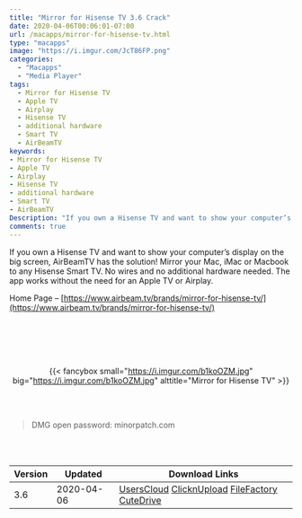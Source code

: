```yaml
---
title: "Mirror for Hisense TV 3.6 Crack"
date: 2020-04-06T00:06:01-07:00
url: /macapps/mirror-for-hisense-tv.html
type: "macapps"
image: "https://i.imgur.com/JcT86FP.png"
categories:
  - "Macapps"
  - "Media Player"
tags:
  - Mirror for Hisense TV
  - Apple TV
  - Airplay
  - Hisense TV
  - additional hardware
  - Smart TV
  - AirBeamTV
keywords:
- Mirror for Hisense TV
- Apple TV
- Airplay
- Hisense TV
- additional hardware
- Smart TV
- AirBeamTV
Description: "If you own a Hisense TV and want to show your computer’s display on the big screen, AirBeamTV has the solution! Mirror your Mac, iMac or Macbook to any Hisense Smart TV"
comments: true
---
```


If you own a Hisense TV and want to show your computer’s display on the big screen, AirBeamTV has the solution! Mirror your Mac, iMac or Macbook to any Hisense Smart TV. No wires and no additional hardware needed. The app works without the need for an Apple TV or Airplay.

Home Page – [https://www.airbeam.tv/brands/mirror-for-hisense-tv/](https://www.airbeam.tv/brands/mirror-for-hisense-tv/)

<br/>
<br/>
<script async src="https://pagead2.googlesyndication.com/pagead/js/adsbygoogle.js"></script>
<ins class="adsbygoogle"
     style="display:block; text-align:center;"
     data-ad-layout="in-article"
     data-ad-format="fluid"
     data-ad-client="ca-pub-8746275014476192"
     data-ad-slot="5144997159"></ins>
<script>
     (adsbygoogle = window.adsbygoogle || []).push({});
</script>
<br/>
<br/>


<center>

{{< fancybox small="https://i.imgur.com/b1koOZM.jpg" big="https://i.imgur.com/b1koOZM.jpg" alttitle="Mirror for Hisense TV" >}}

</center>

<br/>
<br/>


> DMG open password: minorpatch.com

<br/>

<br/>
<div id="history_version" class="history_version">

| Version | Updated | Download Links |
| ---- | ---- | ---- |
| 3.6 | 2020-04-06 | [UsersCloud](https://ouo.io/VJk5vG)   [ClicknUpload](https://ouo.io/pA4R4D)   [FileFactory](https://ouo.io/HZqIZn)   [CuteDrive](https://ouo.io/mEtv9F) |

</div>
